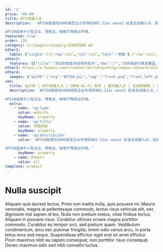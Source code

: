 ```yaml
---
id: '1'
price: '49.40'
title: AP330接入点
description:  'AP330是面向SOHO类型企业市场的802.11ac wave2 标准无线接入点，双射频并发，2.4GHz频段和5GHz频段均支持2x2MIMO，整机速率1.267Gbps。内置智能天线，具有更好的信号覆盖能力，增强用户对无线网络的使用体验。

AP330适用于小型企业、零售店、咖啡厅等商业环境。'
featured: true
order: 129
category: src/pages/category/无线局域网.md
other1: 
  table: {"single":[[{"row":null,"col":null,"text":"参数"},{"row":null,"col":null,"text":"AP330"}],[{"row":null,"col":null,"text":"尺寸（长×宽×高）"},{"row":null,"col":null,"text":"200mm×200mm×45mm"}],[{"row":"2","col":null,"text":"电源输入"},{"row":null,"col":null,"text":"DC：12V±10%"}],[{"row":null,"col":null,"text":"PoE供电：满足802.3af/at以太网供电标准"}],[{"row":"2","col":null,"text":"最大功耗"},{"row":null,"col":null,"text":"11.48W"}],[{"row":null,"col":null,"text":"说明：实际最大功耗遵照不同国家和地区法规而有所不同。"}],[{"row":null,"col":null,"text":"天线类型"},{"row":null,"col":null,"text":"内置双频全向智能天线"}],[{"row":null,"col":null,"text":"可同时在线的用户数量"},{"row":null,"col":null,"text":"≤512"}],[{"row":"3","col":null,"text":"最大发射功率"},{"row":null,"col":null,"text":"2.4G: 20dBm（组合功率）"}],[{"row":null,"col":null,"text":"5G: 20dBm（组合功率）"}],[{"row":null,"col":null,"text":"说明：实际发射功率遵照不同国家和地区法规而有所不同。"}],[{"row":null,"col":null,"text":"MIMO:空间流"},{"row":null,"col":null,"text":"2×2:2 "}],[{"row":null,"col":null,"text":"无线协议"},{"row":null,"col":null,"text":"802.11a/b/g/n/ac/ac wave2"}],[{"row":null,"col":null,"text":"最高速率"},{"row":null,"col":null,"text":"1.267Gbps"}]]}
other2:
  features: [{"title":"灵动的智能天线阵列技术","dec":["","对终端进行精准覆盖，降低干扰，提升信号质量，信号随用户而动；",""]},{"title":"千兆接入","dec":["","支持802.11ac wave 2标准，MU-MIMO，2.4GHz和5GHz双射频同时提供业务，整机速率1.267Gbps",""]},{"title":"云管理","dec":["","可通过华为云管理平台对AP设备及业务进行管理和运维，节省网络运维成本；",""]}]
other3: https://e.huawei.com/cn/material/networking/campus-network/a134f6e48cbc4dd2bdbda6adb7e019d8
other4:
  images: {"ap330":{"org":"AP330_pic","img":["front.png","front_left.png","front_right.png","front_top.png","top.png"]}}
seo:
  title: ap330 | AP330接入点 | SOHO Wi-Fi 系列 | 室内接入点 | 无线局域网 | 企业网络
  description: 'AP330是面向SOHO类型企业市场的802.11ac wave2 标准无线接入点，双射频并发，2.4GHz频段和5GHz频段均支持2x2MIMO，整机速率1.267Gbps。内置智能天线，具有更好的信号覆盖能力，增强用户对无线网络的使用体验。

AP330适用于小型企业、零售店、咖啡厅等商业环境。'
  extra:
    - name: 'og:type'
      value: website
      keyName: property
    - name: 'og:title'
      value: 河南网田
      keyName: property
    - name: 'og:description'
      value: 'AP330是面向SOHO类型企业市场的802.11ac wave2 标准无线接入点，双射频并发，2.4GHz频段和5GHz频段均支持2x2MIMO，整机速率1.267Gbps。内置智能天线，具有更好的信号覆盖能力，增强用户对无线网络的使用体验。

AP330适用于小型企业、零售店、咖啡厅等商业环境。'
      keyName: property
    - name: Robots
      value: all
template: product
---
```


# Nulla suscipit

Aliquam quis laoreet lectus. Proin non mattis nulla, quis posuere mi. Mauris venenatis, magna at pellentesque commodo, lectus risus vehicula elit, nec dignissim nisl sapien id leo. Nulla non pretium metus, vitae finibus lectus. Aliquam in posuere risus. Curabitur ultrices ornare magna porttitor commodo. Curabitur eu tempor orci, sed pretium quam. Vestibulum condimentum, arcu nec pulvinar fringilla, lorem odio varius arcu, in porta tellus eros sed neque. Suspendisse efficitur eget erat sit amet efficitur. Proin maximus nibh eu sapien consequat, non porttitor risus consequat. Donec maximus odio sed nibh convallis luctus.